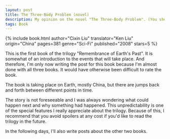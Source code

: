 ```yaml
---
layout: post
title: The Three-Body Problem (novel)
description: My opinion on the novel "The Three-Body Problem". (You should probably read it)
tags: Book
---
```


{% include book.html author="Cixin Liu" translator="Ken Liu" origin="China" pages=381 genre="Sci-Fi" published="2008" stars=5 %}

This is the first book of the trilogy "Remembrance of Earth's Past". It is somewhat of an introduction to the events that will take place. And therefore, I'm only now writing the post for this book because I'm almost done with all three books. It would have otherwise been difficult to rate the book.

The book is taking place on Earth, mostly China, but there are jumps back and forth between different points in time.

The story is not foreseeable and I was always wondering what could happen next and why something had happened. This unpredictability is one of the special features I really appreciate about the trilogy. Because of this, I recommend that you avoid spoilers at any cost if you'd like to read the trilogy in the future.

In the following days, I'll also write posts about the other two books.
